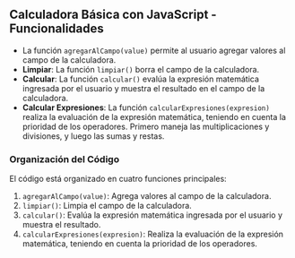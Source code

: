 ## Calculadora Básica con JavaScript - Funcionalidades

- La función `agregarAlCampo(value)` permite al usuario agregar valores al campo de la calculadora.
- **Limpiar**: La función `limpiar()` borra el campo de la calculadora.
- **Calcular**: La función `calcular()` evalúa la expresión matemática ingresada por el usuario y muestra el resultado en el campo de la calculadora.
- **Calcular Expresiones**: La función `calcularExpresiones(expresion)` realiza la evaluación de la expresión matemática, teniendo en cuenta la prioridad de los operadores. Primero maneja las multiplicaciones y divisiones, y luego las sumas y restas.

### Organización del Código

El código está organizado en cuatro funciones principales:

1. `agregarAlCampo(value)`: Agrega valores al campo de la calculadora.
2. `limpiar()`: Limpia el campo de la calculadora.
3. `calcular()`: Evalúa la expresión matemática ingresada por el usuario y muestra el resultado.
4. `calcularExpresiones(expresion)`: Realiza la evaluación de la expresión matemática, teniendo en cuenta la prioridad de los operadores.

